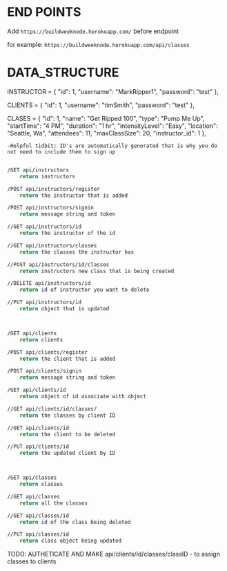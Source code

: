 # END POINTS

Add ```https://buildweeknode.herokuapp.com/``` before endpoint 

for example: ```https://buildweeknode.herokuapp.com/api/classes```

# DATA_STRUCTURE

INSTRUCTOR = {
        "id": 1,
        "username": "MarkRipper1",
        "password": "test"
    },

CLIENTS = {
        "id": 1,
        "username": "timSmith",
        "password": "test"
    },

CLASES = {
        "id": 1,
        "name": "Get Ripped 100",
        "type": "Pump Me Up",
        "startTime": "4 PM",
        "duration": "1 hr",
        "intensityLevel": "Easy",
        "location": "Seattle, Wa",
        "attendees": 11,
        "maxClassSize": 20,
        "instructor_id": 1
    },

    -Helpful tidbit: ID's are automatically generated that is why you do not need to include them to sign up

```bash

/GET api/instructors
    return instructors

/POST api/instructors/register
    return the instructor that is added

/POST api/instructors/signin
    return message string and token

//GET api/instructors/id
    return the instructor of the id 

//GET api/instructors/classes
    return the classes the instructor has

//POST api/instructors/id/classes
    return instructors new class that is being created

//DELETE api/instructors/id
    return id of instructor you want to delete

//PUT api/instructors/id
    return object that is updated



/GET api/clients
    return clients

/POST api/clients/register
    return the client that is added

/POST api/clients/signin
    return message string and token

/GET api/clients/id
    return object of id associate with object

//GET api/clients/id/classes/
    return the classes by client ID

//GET api/clients/id
    return the client to be deleted

//PUT api/clients/id
    return the updated client by ID



/GET api/classes
    return classes

//GET api/classes
    return all the classes

//GET api/classes/id
    return id of the class being deleted

//PUT api/classes/id
    return class object being updated

```

TODO: AUTHETICATE AND MAKE api/clients/id/classes/classID - to assign classes to clients
